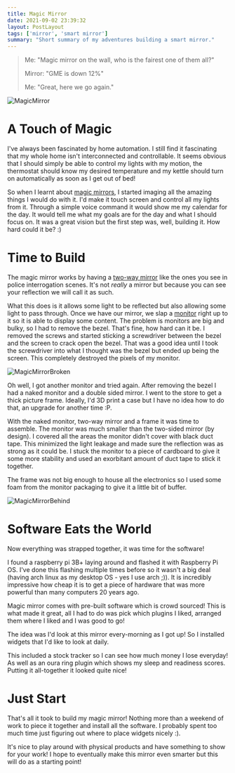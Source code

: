 ```yaml
---
title: Magic Mirror
date: 2021-09-02 23:39:32
layout: PostLayout
tags: ['mirror', 'smart mirror']
summary: "Short summary of my adventures building a smart mirror."
---
```


> Me: "Magic mirror on the wall, who is the fairest one of them all?"
>
> Mirror: "GME is down 12%"
>
> Me: "Great, here we go again."

<img src="/static/images/blog/2021-09-02-images/magic_mirror.jpg" alt="MagicMirror" />

# A Touch of Magic

I've always been fascinated by home automation. I still find it fascinating that my whole home isn't
interconnected and controllable. It seems obvious that I should simply be able to control my lights
with my motion, the thermostat should know my desired temperature and my kettle should turn on
automatically as soon as I get out of bed!

So when I learnt about [magic mirrors](https://magicmirror.builders/), I started imaging all the
amazing things I would do with it. I'd make it touch screen and control all my lights from it.
Through a simple voice command it would show me my calendar for the day. It would tell me what my
goals are for the day and what I should focus on. It was a great vision but the first step was,
well, building it. How hard could it be? :)

# Time to Build

The magic mirror works by having a [two-way
mirror](https://www.amazon.com/gp/product/B0732TGTK1/ref=ppx_yo_dt_b_search_asin_title?ie=UTF8&psc=1)
like the ones you see in police interrogation scenes. It's not *really* a mirror but because you can
see your reflection we will call it as such.

What this does is it allows some light to be reflected but also allowing some light to pass through.
Once we have our mirror, we slap a
[monitor](https://www.amazon.com/gp/product/B0148NNKTC/ref=ppx_yo_dt_b_search_asin_title?ie=UTF8&psc=1)
right up to it so it is able to display some content. The problem is monitors are big and bulky, so
I had to remove the bezel. That's fine, how hard can it be. I removed the screws and started
sticking a screwdriver between the bezel and the screen to crack open the bezel. That was a good
idea until I took the screwdriver into what I thought was the bezel but ended up being the screen.
This completely destroyed the pixels of my monitor. 

<img src="/static/images/blog/2021-09-02-images/magic_mirror_broken.jpg" alt="MagicMirrorBroken" />

Oh well, I got another monitor and tried again. After removing the bezel I had a naked monitor and a
double sided mirror. I went to the store to get a thick picture frame. Ideally, I'd 3D print a case
but I have no idea how to do that, an upgrade for another time :P.

With the naked monitor, two-way mirror and a frame it was time to assemble. The monitor was much
smaller than the two-sided mirror (by design). I covered all the areas the monitor didn't cover with
black duct tape. This minimized the light leakage and made sure the reflection was as strong as it
could be. I stuck the monitor to a piece of cardboard to give it some more stability and used an
exorbitant amount of duct tape to stick it together.

The frame was not big enough to house all the electronics so I used some foam from the monitor
packaging to give it a little bit of buffer.

<img src="/static/images/blog/2021-09-02-images/magic_mirror_behind.jpg" alt="MagicMirrorBehind" />


# Software Eats the World

Now everything was strapped together, it was time for the software!

I found a raspberry pi 3B+ laying around and flashed it with Raspberry Pi OS. I've done this
flashing multiple times before so it wasn't a big deal (having arch linux as my desktop OS - yes I
use arch ;)). It is incredibly impressive how cheap it is to get a piece of hardware that was more
powerful than many computers 20 years ago.

Magic mirror comes with pre-built software which is crowd sourced! This is what made it great, all I
had to do was pick which plugins I liked, arranged them where I liked and I was good to go!

The idea was I'd look at this mirror every-morning as I got up! So I installed widgets that I'd like
to look at daily.

This included a stock tracker so I can see how much money I lose everyday! As well as an oura ring
plugin which shows my sleep and readiness scores. Putting it all-together it looked quite nice!

# Just Start

That's all it took to build my magic mirror! Nothing more than a weekend of work to piece it
together and install all the software. I probably spent too much time just figuring out where to
place widgets nicely :).

It's nice to play around with physical products and have something to show for your work! I hope to
eventually make this mirror even smarter but this will do as a starting point!
